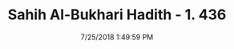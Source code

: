 ---
title        : "Sahih Al-Bukhari Hadith - 1. 436"
date         : 7/25/2018 1:49:59 PM
draft        : false
type         : "hadith"
layout       : "hadith"
BookCode     : "SHB"
VolumeNumber : "1"
HadithNumber : "436"
categories  :  ["Prayer-Al-Hadath in the mosque"]
tags  :  ["Abu Huraira"]
---
